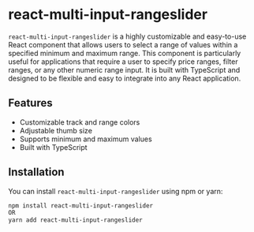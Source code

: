 # react-multi-input-rangeslider

`react-multi-input-rangeslider` is a highly customizable and easy-to-use React component that allows users to select a range of values within a specified minimum and maximum range. This component is particularly useful for applications that require a user to specify price ranges, filter ranges, or any other numeric range input. It is built with TypeScript and designed to be flexible and easy to integrate into any React application.

## Features

- Customizable track and range colors
- Adjustable thumb size
- Supports minimum and maximum values
- Built with TypeScript

## Installation

You can install `react-multi-input-rangeslider` using npm or yarn:

```sh
npm install react-multi-input-rangeslider
OR
yarn add react-multi-input-rangeslider

```

